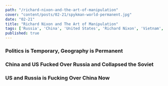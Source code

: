 ```yaml
--- 
path: "/richard-nixon-and-the-art-of-manipulation"
cover: "content/posts/02-21/spykman-world-permanent.jpg"
date: "02-21"
title: "Richard Nixon and The Art of Manipulation"
tags: ['Russia', 'China', 'United States', 'Richard Nixon', 'Vietnam', 'Spykman World','Nicholas Spykman']  
published: true
---
```

### Politics is Temporary, Geography is Permanent

### China and US Fucked Over Russia and Collapsed the Soviet

### US and Russia is Fucking Over China Now

